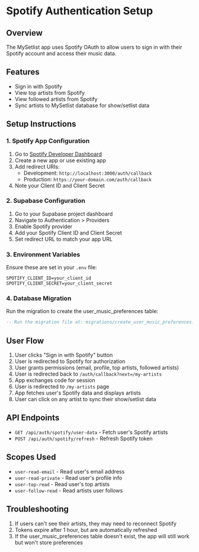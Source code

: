 # Spotify Authentication Setup

## Overview
The MySetlist app uses Spotify OAuth to allow users to sign in with their Spotify account and access their music data.

## Features
- Sign in with Spotify
- View top artists from Spotify
- View followed artists from Spotify
- Sync artists to MySetlist database for show/setlist data

## Setup Instructions

### 1. Spotify App Configuration
1. Go to [Spotify Developer Dashboard](https://developer.spotify.com/dashboard)
2. Create a new app or use existing app
3. Add redirect URIs:
   - Development: `http://localhost:3000/auth/callback`
   - Production: `https://your-domain.com/auth/callback`
4. Note your Client ID and Client Secret

### 2. Supabase Configuration
1. Go to your Supabase project dashboard
2. Navigate to Authentication > Providers
3. Enable Spotify provider
4. Add your Spotify Client ID and Client Secret
5. Set redirect URL to match your app URL

### 3. Environment Variables
Ensure these are set in your `.env` file:
```
SPOTIFY_CLIENT_ID=your_client_id
SPOTIFY_CLIENT_SECRET=your_client_secret
```

### 4. Database Migration
Run the migration to create the user_music_preferences table:
```sql
-- Run the migration file at: migrations/create_user_music_preferences.sql
```

## User Flow
1. User clicks "Sign in with Spotify" button
2. User is redirected to Spotify for authorization
3. User grants permissions (email, profile, top artists, followed artists)
4. User is redirected back to `/auth/callback?next=/my-artists`
5. App exchanges code for session
6. User is redirected to `/my-artists` page
7. App fetches user's Spotify data and displays artists
8. User can click on any artist to sync their show/setlist data

## API Endpoints
- `GET /api/auth/spotify/user-data` - Fetch user's Spotify artists
- `POST /api/auth/spotify/refresh` - Refresh Spotify token

## Scopes Used
- `user-read-email` - Read user's email address
- `user-read-private` - Read user's profile info
- `user-top-read` - Read user's top artists
- `user-follow-read` - Read artists user follows

## Troubleshooting
1. If users can't see their artists, they may need to reconnect Spotify
2. Tokens expire after 1 hour, but are automatically refreshed
3. If the user_music_preferences table doesn't exist, the app will still work but won't store preferences